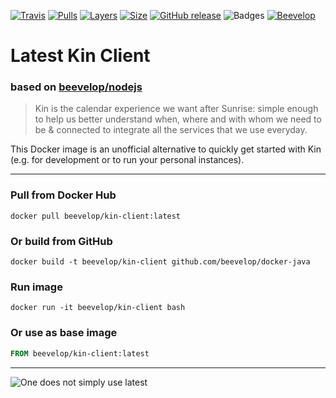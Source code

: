 [![Travis](https://shields.beevelop.com/travis/beevelop/docker-kin-client.svg?style=flat-square)](https://travis-ci.org/beevelop/docker-kin-client)
[![Pulls](https://shields.beevelop.com/docker/pulls/beevelop/kin-client.svg?style=flat-square)](https://links.beevelop.com/d-kin-client)
[![Layers](https://shields.beevelop.com/docker/image/layers/beevelop/kin-client/latest.svg?style=flat-square)](https://links.beevelop.com/d-kin-client)
[![Size](https://shields.beevelop.com/docker/image/size/beevelop/kin-client/latest.svg?style=flat-square)](https://links.beevelop.com/d-kin-client)
[![GitHub release](https://shields.beevelop.com/github/release/beevelop/docker-kin-client.svg?style=flat-square)](https://github.com/beevelop/docker-kin-client/releases)
![Badges](https://shields.beevelop.com/badge/badges-7-brightgreen.svg?style=flat-square)
[![Beevelop](https://links.beevelop.com/honey-badge)](https://beevelop.com)

# Latest Kin Client
### based on [beevelop/nodejs](https://github.com/beevelop/docker-nodejs)

> Kin is the calendar experience we want after Sunrise: simple enough to help us better understand when, where and with whom we need to be & connected to integrate all the services that we use everyday.

This Docker image is an unofficial alternative to quickly get started with Kin (e.g. for development or to run your personal instances).

----
### Pull from Docker Hub
```
docker pull beevelop/kin-client:latest
```

### Or build from GitHub
```
docker build -t beevelop/kin-client github.com/beevelop/docker-java
```

### Run image
```
docker run -it beevelop/kin-client bash
```

### Or use as base image
```Dockerfile
FROM beevelop/kin-client:latest
```

----

![One does not simply use latest](https://i.imgflip.com/1fgwxr.jpg)
